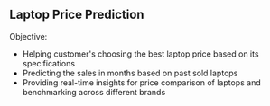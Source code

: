
## Laptop Price Prediction

Objective: 
- Helping customer's choosing the best laptop price based on its specifications
- Predicting the sales in months based on past sold laptops
- Providing real-time insights for price comparison of laptops and benchmarking across different brands 

